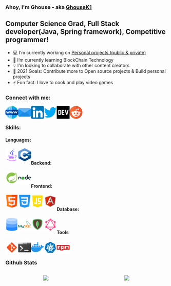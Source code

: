 ### Ahoy, I'm Ghouse - aka [GhouseK1][website] 

## Computer Science Grad, Full Stack developer(Java, Spring framework), Competitive programmer!

- :computer: I’m currently working on [Personal projects (public & private)][gitprojects]
- :blue_book: I’m currently learning BlockChain Technology
- :bulb: I’m looking to collaborate with other content creators
- :dart: 2021 Goals: Contribute more to Open source projects & Build personal projects
- ⚡ Fun fact: I love to cook and play video games
 
### Connect with me:
<div align="center">
 
[<img align="left" src="./assets/icons/website.png" height="40" width="40" />][website]
[<img align="left" src="./assets/icons/email.png" height="40" width="40" />][email] 
[<img align="left" src="./assets/icons/linkedin.png" height="40" width="40" />][linkedin] 
[<img align="left" src="./assets/icons/twitter.png" height="40" width="40" />][twitter]
[<img align="left" src="./assets/icons/devto.png" height="40" width="40" />][devto]
[<img align="left" src="./assets/icons/reddit.png" height="40" width="40" />][reddit]

</div>

<br>
<br>

### Skills:

#### Languages:
<div class="languages" align="center" style="background-color:red">

 [<img align="left" src="./assets/icons/java.png" height="40" width="40" />][gitprojects]
 [<img align="left" src="./assets/icons/cpp.png" height="40" width="40" />][gitprojects]

</div>
<br>

#### Backend:
<div class="backend" align="center">
 
[<img align="left" src="./assets/icons/spring.png" height="40" width="40" />][gitprojects]
[<img align="left" src="./assets/icons/nodejs.png" height="40" width="40" />][gitprojects]

</div>
<br>

#### Frontend:
<div class="frontend" align="center">
 
 [<img align="left" src="./assets/icons/html.png" height="40" width="40" />][gitprojects]
 [<img align="left" src="./assets/icons/css.png" height="40" width="40" />][gitprojects]
 [<img align="left" src="./assets/icons/javascript.png" height="40" width="40" />][gitprojects]
 [<img align="left" src="./assets/icons/angular.png" height="40" width="40" />][gitprojects]

</div>
<br>

#### Database:
<div class="database" align="center">

 [<img align="left" src="./assets/icons/sql.png" height="40" width="40" />][gitprojects]
 [<img align="left" src="./assets/icons/mysql.png" height="40" width="40" />][gitprojects]
 [<img align="left" src="./assets/icons/mongodb.png" height="40" width="40" />][gitprojects]
 [<img align="left" src="./assets/icons/graphql.png" height="40" width="40" />][gitprojects]

</div>
<br>

#### Tools
<div class="tools" align="center">
 
 [<img align="left" src="./assets/icons/git.png" height="40" width="40" />][gitprojects]
 [<img align="left" src="./assets/icons/terminal.png" height="40" width="40" />][gitprojects]
 [<img align="left" src="./assets/icons/docker.png" height="40" width="40" />][gitprojects]
 [<img align="left" src="./assets/icons/kubernetes.png" height="40" width="40" />][gitprojects]
 [<img align="left" src="./assets/icons/npm.png" height="40" width="40" />][gitprojects]
</div>
<br>
<br>

### Github Stats 

 <div id="stats" width="100%" style="display: flex; align:center;">

  <div width="100%" align="center" style="flex: 1;">
   
   [<img src="http://github-readme-streak-stats.herokuapp.com?user=ghousek1&theme=highcontrast&hide_border=true&fire=DD0000&ring=DD0000&currStreakLabel=DD0000">][github]
  
  </div>
  <div width="100%" align="center" style="flex: 1;">
   
   [<img src="https://github-readme-stats.vercel.app/api?username=ghousek1&theme=highcontrast&show_icons=true&hide_border=true">][github]
   
  </div>
 
 </div>

[email]:mailto:ghousek1@outlook.com
[website]:https://about.me/ghousek1
[linkedin]:https://linkedin.com/in/ghousek1
[twitter]:https://twitter.com/ghousek1real
[reddit]:https://reddit.com/u/ghousek1
[devto]:https://dev.to/ghousek1
[github]:https://github.com/ghousek1?tab=repositories
[gitprojects]:https://github.com/ghousek1?tab=repositories





